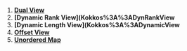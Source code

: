 1. **[Dual View](Kokkos%3A%3ADualView)**
2. **[Dynamic Rank View](Kokkos%3A%3ADynRankView**
3. **[Dynamic Length View](Kokkos%3A%3ADynamicView**
4. **[Offset View](Offset-View)**
5. **[Unordered Map](Unordered-Map)**
